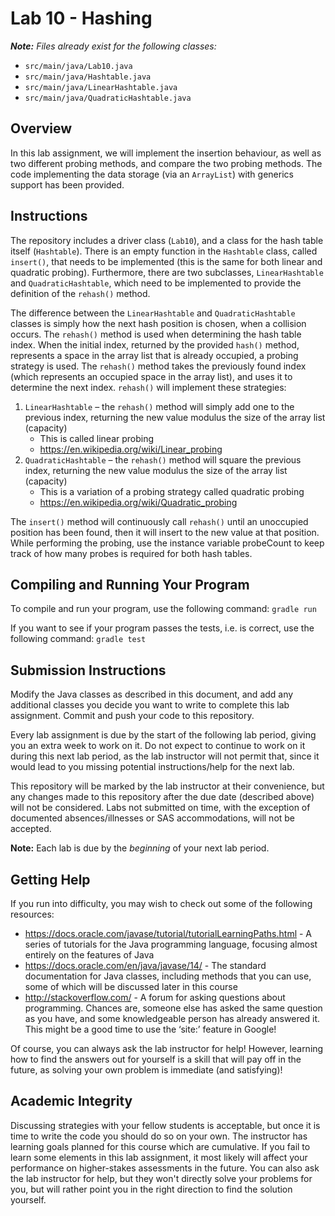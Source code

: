 # Lab 10 - Hashing

_**Note:** Files already exist for the following classes:_
- `src/main/java/Lab10.java`
- `src/main/java/Hashtable.java`
- `src/main/java/LinearHashtable.java`
- `src/main/java/QuadraticHashtable.java`

## Overview
In this lab assignment, we will implement the insertion behaviour, as well as two different probing methods, and compare the two probing methods.  The code implementing the data storage (via an `ArrayList`) with generics support has been provided.

## Instructions
The repository includes a driver class (`Lab10`), and a class for the hash table itself (`Hashtable`).  There is an empty function in the `Hashtable` class, called `insert()`, that needs to be implemented (this is the same for both linear and quadratic probing).  Furthermore, there are two subclasses, `LinearHashtable` and `QuadraticHashtable`, which need to be implemented to provide the definition of the `rehash()` method.

The difference between the `LinearHashtable` and `QuadraticHashtable` classes is simply how the next hash position is chosen, when a collision occurs.  The `rehash()` method is used when determining the hash table index.  When the initial index, returned by the provided `hash()` method, represents a space in the array list that is already occupied, a probing strategy is used.  The `rehash()` method takes the previously found index (which represents an occupied space in the array list), and uses it to determine the next index.  `rehash()` will implement these strategies:

1.	`LinearHashtable` – the `rehash()` method will simply add one to the previous index, returning the new value modulus the size of the array list (capacity)
    - This is called linear probing
    - https://en.wikipedia.org/wiki/Linear_probing
2.	`QuadraticHashtable` – the `rehash()` method will square the previous index, returning the new value modulus the size of the array list (capacity)
    - This is a variation of a probing strategy called quadratic probing
    - https://en.wikipedia.org/wiki/Quadratic_probing

The `insert()` method will continuously call `rehash()` until an unoccupied position has been found, then it will insert to the new value at that position.  While performing the probing, use the instance variable probeCount to keep track of how many probes is required for both hash tables.

## Compiling and Running Your Program
To compile and run your program, use the following command:
`gradle run`

If you want to see if your program passes the tests, i.e. is correct, use the following command:
`gradle test`

## Submission Instructions
Modify the Java classes as described in this document, and add any additional classes you decide you want to write to complete this lab assignment.  Commit and push your code to this repository.

Every lab assignment is due by the start of the following lab period, giving you an extra week to work on it.  Do not expect to continue to work on it during this next lab period, as the lab instructor will not permit that, since it would lead to you missing potential instructions/help for the next lab.

This repository will be marked by the lab instructor at their convenience, but any changes made to this repository after the due date (described above) will not be considered.  Labs not submitted on time, with the exception of documented absences/illnesses or SAS accommodations, will not be accepted.

**Note:**  Each lab is due by the _beginning_ of your next lab period.

## Getting Help
If you run into difficulty, you may wish to check out some of the following resources:
- https://docs.oracle.com/javase/tutorial/tutorialLearningPaths.html - A series of tutorials for the Java programming language, focusing almost entirely on the features of Java
- https://docs.oracle.com/en/java/javase/14/ - The standard documentation for Java classes, including methods that you can use, some of which will be discussed later in this course
- http://stackoverflow.com/ - A forum for asking questions about programming. Chances are, someone else has asked the same question as you have, and some knowledgeable person has already answered it.  This might be a good time to use the ‘site:’ feature in Google!

Of course, you can always ask the lab instructor for help! However, learning how to find the answers out for yourself is a skill that will pay off in the future, as solving your own problem is immediate (and satisfying)!

## Academic Integrity
Discussing strategies with your fellow students is acceptable, but once it is time to write the code you should do so on your own.  The instructor has learning goals planned for this course which are cumulative.  If you fail to learn some elements in this lab assignment, it most likely will affect your performance on higher-stakes assessments in the future.  You can also ask the lab instructor for help, but they won't directly solve your problems for you, but will rather point you in the right direction to find the solution yourself.
